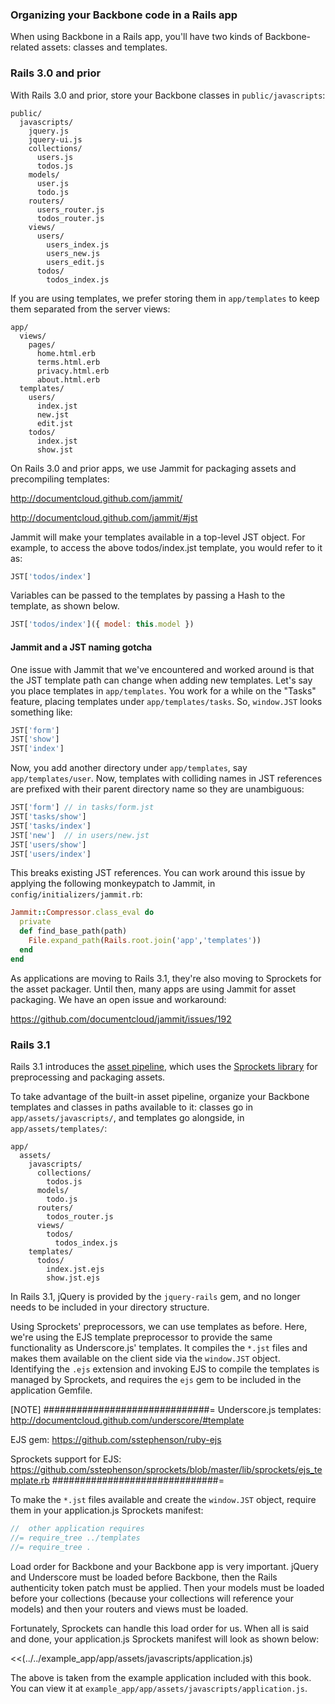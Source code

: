 ### Organizing your Backbone code in a Rails app

When using Backbone in a Rails app, you'll have two kinds of
Backbone-related assets: classes and templates.

### Rails 3.0 and prior

With Rails 3.0 and prior, store your Backbone classes in
`public/javascripts`:

````
public/
  javascripts/
    jquery.js
    jquery-ui.js
    collections/
      users.js
      todos.js
    models/
      user.js
      todo.js
    routers/
      users_router.js
      todos_router.js
    views/
      users/
        users_index.js
        users_new.js
        users_edit.js
      todos/
        todos_index.js
````

If you are using templates, we prefer storing them in `app/templates` to keep
them separated from the server views:

````
app/
  views/
    pages/
      home.html.erb
      terms.html.erb
      privacy.html.erb
      about.html.erb
  templates/
    users/
      index.jst
      new.jst
      edit.jst
    todos/
      index.jst
      show.jst
````

On Rails 3.0 and prior apps, we use Jammit for packaging assets and
precompiling templates:

<http://documentcloud.github.com/jammit/>

<http://documentcloud.github.com/jammit/#jst>

Jammit will make your templates available in a top-level JST object. For
example, to access the above todos/index.jst template, you would refer to it
as:

````javascript
JST['todos/index']
````

Variables can be passed to the templates by passing a Hash to the template, as
shown below.

````javascript
JST['todos/index']({ model: this.model })
````

#### Jammit and a JST naming gotcha

One issue with Jammit that we've encountered and worked around is that the JST
template path can change when adding new templates.  Let's say you place
templates in `app/templates`. You work for a while on the "Tasks" feature,
placing templates under `app/templates/tasks`. So, `window.JST` looks something
like:

````javascript
JST['form']
JST['show']
JST['index']
````

Now, you add another directory under `app/templates`, say `app/templates/user`.
Now, templates with colliding names in JST references are prefixed with their
 parent directory name so they are unambiguous:

````javascript
JST['form'] // in tasks/form.jst
JST['tasks/show']
JST['tasks/index']
JST['new']  // in users/new.jst
JST['users/show']
JST['users/index']
````

This breaks existing JST references. You can work around this issue by applying
the following monkeypatch to Jammit, in `config/initializers/jammit.rb`:

````ruby
Jammit::Compressor.class_eval do
  private
  def find_base_path(path)
    File.expand_path(Rails.root.join('app','templates'))
  end
end
````

As applications are moving to Rails 3.1, they're also moving to Sprockets for
the asset packager.  Until then, many apps are using Jammit for asset
packaging.  We have an open issue and workaround:

<https://github.com/documentcloud/jammit/issues/192>

### Rails 3.1

Rails 3.1 introduces the
[asset pipeline](http://guides.rubyonrails.org/asset_pipeline.html), which uses
the [Sprockets library](http://getsprockets.org) for preprocessing and packaging
assets.

To take advantage of the built-in asset pipeline, organize your Backbone
templates and classes in paths available to it: classes go in
`app/assets/javascripts/`, and templates go alongside, in
`app/assets/templates/`:

````
app/
  assets/
    javascripts/
      collections/
        todos.js
      models/
        todo.js
      routers/
        todos_router.js
      views/
        todos/
          todos_index.js
    templates/
      todos/
        index.jst.ejs
        show.jst.ejs
````

In Rails 3.1, jQuery is provided by the `jquery-rails` gem, and no longer
needs to be included in your directory structure.

Using Sprockets' preprocessors, we can use templates as before. Here, we're
using the EJS template preprocessor to provide the same functionality as
Underscore.js' templates.  It compiles the `*.jst` files and makes them
available on the client side via the `window.JST` object. Identifying the
`.ejs` extension and invoking EJS to compile the templates is managed by
Sprockets, and requires the `ejs` gem to be included in the application Gemfile.

[NOTE]
##############################=
Underscore.js templates:
<http://documentcloud.github.com/underscore/#template>

EJS gem:
<https://github.com/sstephenson/ruby-ejs>

Sprockets support for EJS:
<https://github.com/sstephenson/sprockets/blob/master/lib/sprockets/ejs_template.rb>
##############################=

To make the `*.jst` files available and create the `window.JST` object, require
them in your application.js Sprockets manifest:

````javascript
//  other application requires
//= require_tree ../templates
//= require_tree .
````

Load order for Backbone and your Backbone app is very
important. jQuery and Underscore must be loaded before Backbone, then
the Rails authenticity token patch must be applied. Then your models must be
loaded before your collections (because your collections will reference your
models) and then your routers and views must be loaded.

Fortunately, Sprockets can handle this load order for us. When all is said and
done, your application.js Sprockets manifest will look as shown below:

<<(../../example_app/app/assets/javascripts/application.js)

The above is taken from the example application included with this book. You
can view it at `example_app/app/assets/javascripts/application.js`.

